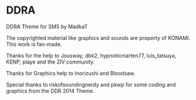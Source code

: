 # DDRA
DDRA Theme for SM5 by MadkaT

The copyrighted material like graphics and sounds are property of KONAMI. This work is fan-made.

Thanks for the help to Jousway, dbk2, hypnoticmarten77, luis_tatsuya, KENP, playe and the ZIV community.

Thanks for Graphics help to Inorizushi and Bloodsaw.

Special thanks to riskofsoundingnerdy and pkwp for some coding and graphics from the DDR 2014 Theme.